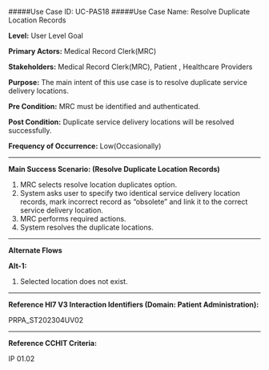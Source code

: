 #####Use Case ID: UC-PAS18
#####Use Case Name: Resolve Duplicate Location Records

**Level:**                     User Level Goal

**Primary Actors:**            Medical Record Clerk(MRC)

**Stakeholders:**              Medical Record Clerk(MRC), Patient , Healthcare Providers

**Purpose:**                   The main intent of this use case is to resolve duplicate service delivery locations.

**Pre Condition:**             MRC must be identified and authenticated.

**Post Condition:**            Duplicate service delivery locations will be resolved successfully.

**Frequency of Occurrence:**   Low(Occasionally)
__________________________________________________________
**Main Success Scenario: (Resolve Duplicate Location Records)**

1. MRC selects resolve location duplicates option.
2. System asks user to specify two identical service delivery location records, mark incorrect record as “obsolete” and link it to the correct service delivery location.
3. MRC performs required actions.
4. System resolves the duplicate locations.

_______________________________________________________________________________
**Alternate Flows** 

**Alt-1:**

1. Selected location does not exist.

________________________________________________________________________
**Reference Hl7 V3 Interaction Identifiers (Domain: Patient Administration):**

PRPA_ST202304UV02
_______________________________________________________________
**Reference CCHIT Criteria:**

IP 01.02




